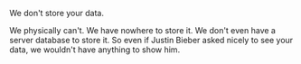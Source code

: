 We don't store your data. 

We physically can't. We have nowhere to store it. We don't even have a server database to store it. So even if Justin Bieber asked nicely to see your data, we wouldn't have anything to show him.

